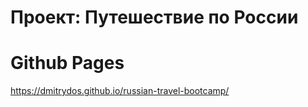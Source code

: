 # Проект: Путешествие по России

# Github Pages
https://dmitrydos.github.io/russian-travel-bootcamp/
